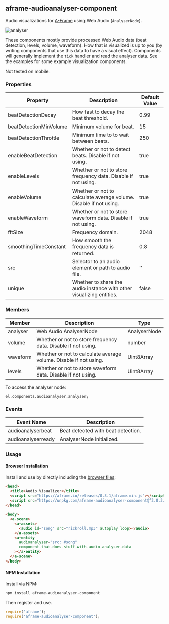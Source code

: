 ## aframe-audioanalyser-component

Audio visualizations for [A-Frame](https://aframe.io) using Web Audio (`AnalyserNode`).

![analyser](https://cloud.githubusercontent.com/assets/674727/18812560/9ad8acf6-828d-11e6-9cea-a39487e5ffdc.gif)

These components mostly provide processed Web Audio data (beat detection,
levels, volume, waveform). How that is visualized is up to you (by writing
components that use this data to have a visual effect). Components will generally
implement the `tick` handler and read the analyser data. See the examples for
some example visualization components.

Not tested on mobile.

### Properties

| Property               | Description                                                          | Default Value |
| --------               | -----------                                                          | ------------- |
| beatDetectionDecay     | How fast to decay the beat threshold.                                | 0.99          |
| beatDetectionMinVolume | Minimum volume for beat.                                             | 15            |
| beatDetectionThrottle  | Minimum time to to wait between beats.                               | 250           |
| enableBeatDetection    | Whether or not to detect beats. Disable if not using.                | true          |
| enableLevels           | Whether or not to store frequency data. Disable if not using.        | true          |
| enableVolume           | Whether or not to calculate average volume. Disable if not using.    | true          |
| enableWaveform         | Whether or not to store waveform data. Disable if not using.         | true          |
| fftSize                | Frequency domain.                                                    | 2048          |
| smoothingTimeConstant  | How smooth the frequency data is returned.                           | 0.8           |
| src                    | Selector to an audio element or path to audio file.                  | ''            |
| unique                 | Whether to share the audio instance with other visualizing entities. | false         |

### Members

| Member   | Description                                                       | Type          |
| -------- | -----------                                                       | ------------- |
| analyser | Web Audio AnalyserNode                                            | AnalyserNode  |
| volume   | Whether or not to store frequency data. Disable if not using.     | number        |
| waveform | Whether or not to calculate average volume. Disable if not using. | Uint8Array    |
| levels   | Whether or not to store waveform data. Disable if not using.      | Uint8Array    |

To access the analyser node:

```
el.components.audioanalyser.analyser;
```

### Events

| Event Name          | Description                        |
| --------            | -----------                        |
| audioanalyserbeat  | Beat detected with beat detection. |
| audioanalyserready | AnalyserNode initialized.          |

### Usage

#### Browser Installation

Install and use by directly including the [browser files](dist):

```html
<head>
  <title>Audio Visualizer</title>
  <script src="https://aframe.io/releases/0.3.1/aframe.min.js"></script>
  <script src="https://unpkg.com/aframe-audioanalyser-component@^3.0.3/dist/aframe-audioanalyser-component.min.js"></script>
</head>

<body>
  <a-scene>
    <a-assets>
      <audio id="song" src="rickroll.mp3" autoplay loop></audio>
    </a-assets>
    <a-entity
      audioanalyser="src: #song"
      component-that-does-stuff-with-audio-analyser-data
    ></a-entity>
  </a-scene>
</body>
```

#### NPM Installation

Install via NPM:

```bash
npm install aframe-audioanalyser-component
```

Then register and use.

```js
require('aframe');
require('aframe-audioanalyser-component');
```
